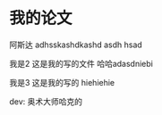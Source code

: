 # 我的论文 

阿斯达 adhsskashdkashd 
asdh hsad

我是2 这是我的写的文件 哈哈adasdniebi 


我是3 这是我的写的 hiehiehie

dev: 奥术大师哈克的